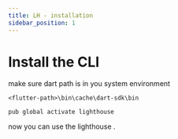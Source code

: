 ```yaml
---
title: LH - installation
sidebar_position: 1
---
```


# Install the CLI

make sure dart path is in you system environment

```
<flutter-path>\bin\cache\dart-sdk\bin
```

```
pub global activate lighthouse
```

now you can use the lighthouse .
